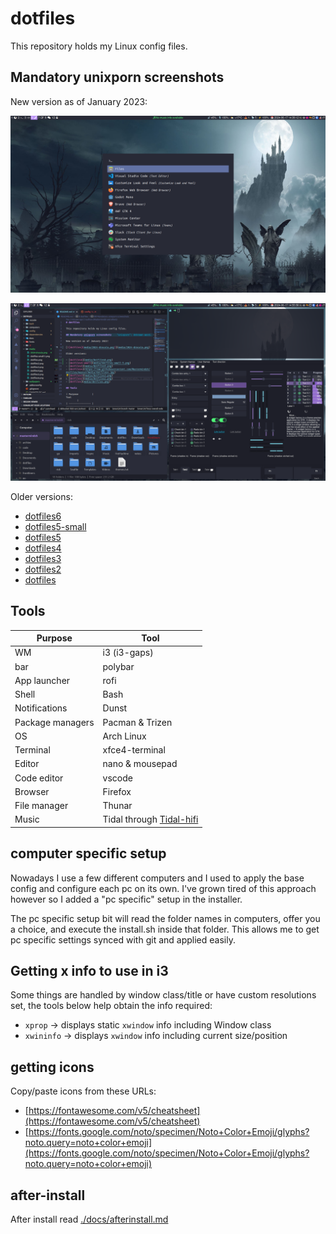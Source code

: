 # dotfiles

This repository holds my Linux config files.

## Mandatory unixporn screenshots

New version as of January 2023:

[![dotfiles](media/2024-dracula.png)](media/2024-dracula.png)

[![dotfiles](media/2024-dracula-2.png)](media/2024-dracula-2.png)

Older versions:

- [dotfiles6](media/dotfiles6.png)
- [dotfiles5-small](media/dotfiles-small-5.png)
- [dotfiles5](media/dotfiles5.png)
- [dotfiles4](https://raw.githubusercontent.com/Mastermindzh/dotfiles/master/media/dotfiles4.jpg)
- [dotfiles3](media/dotfiles3.png)
- [dotfiles2](media/dotfiles2.png)
- [dotfiles](media/dotfiles.png)

## Tools

| Purpose          | Tool                                                                   |
| ---------------- | ---------------------------------------------------------------------- |
| WM               | i3 (i3-gaps)                                                           |
| bar              | polybar                                                                |
| App launcher     | rofi                                                                   |
| Shell            | Bash                                                                   |
| Notifications            | Dunst                                                                   |
| Package managers | Pacman & Trizen                                                        |
| OS               | Arch Linux                                                             |
| Terminal         | xfce4-terminal                                                         |
| Editor           | nano & mousepad                                                        |
| Code editor      | vscode                                                                 |
| Browser          | Firefox                                                                |
| File manager     | Thunar                                                                 |
| Music            | Tidal through [Tidal-hifi](https://github.com/Mastermindzh/tidal-hifi) |

## computer specific setup

Nowadays I use a few different computers and I used to apply the base config and configure each pc on its own.
I've grown tired of this approach however so I added a "pc specific" setup in the installer.

The pc specific setup bit will read the folder names in computers, offer you a choice, and execute the install.sh inside that folder.
This allows me to get pc specific settings synced with git and applied easily.

## Getting x info to use in i3

Some things are handled by window class/title or have custom resolutions set, the tools below help obtain the info required:

- `xprop` -> displays static `xwindow` info including Window class
- `xwininfo` -> displays `xwindow` info including current size/position

## getting icons

Copy/paste icons from these URLs:

- [https://fontawesome.com/v5/cheatsheet](https://fontawesome.com/v5/cheatsheet)
- [https://fonts.google.com/noto/specimen/Noto+Color+Emoji/glyphs?noto.query=noto+color+emoji](https://fonts.google.com/noto/specimen/Noto+Color+Emoji/glyphs?noto.query=noto+color+emoji)

## after-install

After install read [./docs/afterinstall.md](./docs/afterinstall.md)
